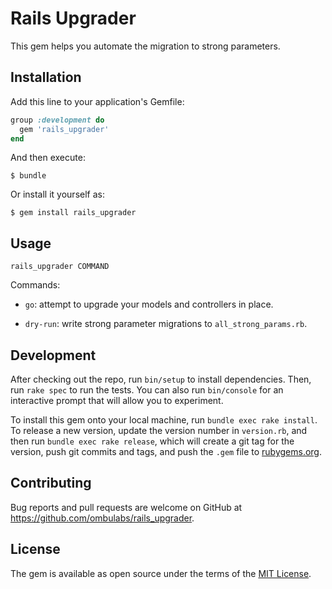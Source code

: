 # Rails Upgrader

This gem helps you automate the migration to strong parameters.

## Installation

Add this line to your application's Gemfile:

```ruby
group :development do
  gem 'rails_upgrader'
end
```

And then execute:

    $ bundle

Or install it yourself as:

    $ gem install rails_upgrader

## Usage

`rails_upgrader COMMAND`

Commands:

- `go`: attempt to upgrade your models and controllers in place.

- `dry-run`: write strong parameter migrations to `all_strong_params.rb`.

## Development

After checking out the repo, run `bin/setup` to install dependencies. Then, run `rake spec` to run the tests. You can also run `bin/console` for an interactive prompt that will allow you to experiment.

To install this gem onto your local machine, run `bundle exec rake install`. To release a new version, update the version number in `version.rb`, and then run `bundle exec rake release`, which will create a git tag for the version, push git commits and tags, and push the `.gem` file to [rubygems.org](https://rubygems.org).

## Contributing

Bug reports and pull requests are welcome on GitHub at https://github.com/ombulabs/rails_upgrader.

## License

The gem is available as open source under the terms of the [MIT License](http://opensource.org/licenses/MIT).
